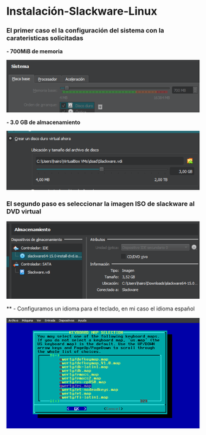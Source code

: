 # Instalación-Slackware-Linux
### El primer caso el la configuración del sistema con la carateristicas solicitadas
**- 700MiB de memoria**

![Repositorio Github](Imagenes/Captura1.png)

**- 3.0 GB de almacenamiento**

![Repositorio Github](Imagenes/Captura2.png)

### El segundo paso es seleccionar la imagen ISO de slackware al DVD virtual

![Repositorio Github](Imagenes/Captura3.png)

** - Configuramos un idioma para el teclado, en mi caso el idioma español

![Repositorio Github](Imagenes/Captura4.png)

